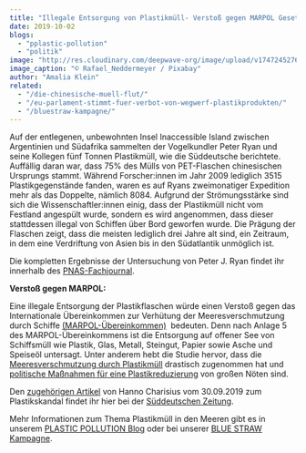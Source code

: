 ```yaml
---
title: "Illegale Entsorgung von Plastikmüll- Verstoß gegen MARPOL Gesetz"
date: 2019-10-02
blogs: 
  - "pplastic-pollution"
  - "politik"
image: "http://res.cloudinary.com/deepwave-org/image/upload/v1747245276/deepwave.org/trash-2385232_1920.jpg"
image_caption: "© Rafael_Neddermeyer / Pixabay"
author: "Amalia Klein"
related: 
  - "/die-chinesische-muell-flut/"
  - "/eu-parlament-stimmt-fuer-verbot-von-wegwerf-plastikprodukten/"
  - "/bluestraw-kampagne/"
---
```


Auf der entlegenen, unbewohnten Insel Inaccessible Island zwischen Argentinien und Südafrika sammelten der Vogelkundler Peter Ryan und seine Kollegen fünf Tonnen Plastikmüll, wie die Süddeutsche berichtete. Auffällig daran war, dass 75% des Mülls von PET-Flaschen chinesischen Ursprungs stammt. Während Forscher:innen im Jahr 2009 lediglich 3515 Plastikgegenstände fanden, waren es auf Ryans zweimonatiger Expedition mehr als das Doppelte, nämlich 8084. Aufgrund der Strömungsstärke sind sich die Wissenschaftler:innen einig, dass der Plastikmüll nicht vom Festland angespült wurde, sondern es wird angenommen, dass dieser stattdessen illegal von Schiffen über Bord geworfen wurde. Die Prägung der Flaschen zeigt, dass die meisten lediglich drei Jahre alt sind, ein Zeitraum, in dem eine Verdriftung von Asien bis in den Südatlantik unmöglich ist.

Die kompletten Ergebnisse der Untersuchung von Peter J. Ryan findet ihr innerhalb des [PNAS-Fachjournal](https://www.pnas.org/content/116/42/20892).

**Verstoß gegen MARPOL:**

Eine illegale Entsorgung der Plastikflaschen würde einen Verstoß gegen das Internationale Übereinkommen zur Verhütung der Meeresverschmutzung durch Schiffe [(MARPOL-Übereinkommen)](https://www.bsh.de/DE/THEMEN/Schifffahrt/Umwelt_und_Schifffahrt/MARPOL/marpol_node.html)  bedeuten. Denn nach Anlage 5 des MARPOL-Übereinkommens ist die Entsorgung auf offener See von Schiffsmüll wie Plastik, Glas, Metall, Steingut, Papier sowie Asche und Speiseöl untersagt. Unter anderem hebt die Studie hervor, dass die [Meeresverschmutzung durch Plastikmüll](https://www.deepwave.org/die-chinesische-muell-flut/) drastisch zugenommen hat und [politische Maßnahmen für eine Plastikreduzierung](https://www.deepwave.org/eu-parlament-stimmt-fuer-verbot-von-wegwerf-plastikprodukten/) von großen Nöten sind.

Den [zugehörigen Artikel](https://www.sueddeutsche.de/wissen/schifffahrt-plastikmuell-ozeane-mikroplastik-1.4622843) von Hanno Charisius vom 30.09.2019 zum Plastikskandal findet ihr hier bei der [Süddeutschen Zeitung](https://www.sueddeutsche.de).

Mehr Informationen zum Thema Plastikmüll in den Meeren gibt es in unserem [PLASTIC POLLUTION Blog](https://www.deepwave.org/bluestraw-kampagne/plastic-pollution-blog/) oder bei unserer [BLUE STRAW Kampagne](https://www.deepwave.org/bluestraw-kampagne/).
